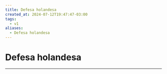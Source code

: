 ```yaml
---
title: Defesa holandesa
created_at: 2024-07-12T19:47:47-03:00
tags:
  - v1
aliases:
  - Defesa holandesa
---
```

# Defesa holandesa
---

